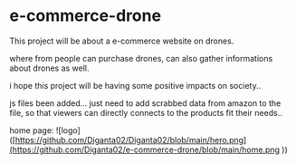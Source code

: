# e-commerce-drone

This project will be about a e-commerce website on drones.

where from people can purchase drones, can also gather informations about drones as well.

i hope this project will be having some positive impacts on society..


js files been added... just need to add scrabbed data from amazon to the file, so that viewers can directly connects to the products fit their needs..

home page:
![logo]([https://github.com/Diganta02/Diganta02/blob/main/hero.png](https://github.com/Diganta02/e-commerce-drone/blob/main/home.png ))
